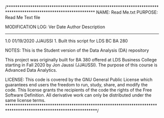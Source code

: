 /*****************************************************************************************************************
NAME:    Read Me.txt
PURPOSE: Read Me Text file

MODIFICATION LOG:
Ver      Date        Author        Description
-----   ----------   -----------   -------------------------------------------------------------------------------
1.0     01/19/2020   JJAUSSI       1. Built this script for LDS BC BA 280


NOTES:
This is the Student version of the Data Analysis (DA) repository

This project was originally built for BA 380 offered at LDS Business College starting in Fall 2020 by Jon Jaussi (JJAUSSI).
The purpose of this course is Advanced Data Analytics.


LICENSE: 
This code is covered by the GNU General Public License which guarantees end users
the freedom to run, study, share, and modify the code. This license grants the recipients
of the code the rights of the Free Software Definition. All derivative work can only be
distributed under the same license terms.
******************************************************************************************************************/
